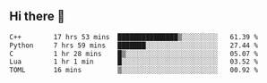 ## Hi there 👋

<!--START_SECTION:waka-->

```txt
C++        17 hrs 53 mins  ███████████████▒░░░░░░░░░   61.39 %
Python     7 hrs 59 mins   ███████░░░░░░░░░░░░░░░░░░   27.44 %
C          1 hr 28 mins    █▒░░░░░░░░░░░░░░░░░░░░░░░   05.07 %
Lua        1 hr 1 min      █░░░░░░░░░░░░░░░░░░░░░░░░   03.52 %
TOML       16 mins         ▒░░░░░░░░░░░░░░░░░░░░░░░░   00.92 %
```

<!--END_SECTION:waka-->
